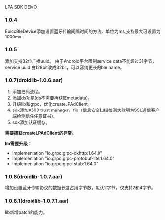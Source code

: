 LPA SDK DEMO

### 1.0.4

EuiccBleDevice添加设置蓝牙传输间隔时间的方法，单位为ms,支持最大可设置为1000ms

### 1.0.5

添加支持32位广播uuid。
由于Android平台限制service data不能超过31字节，service uuid 由128bit改成32bit，可以容纳更长的ble name。

### 1.0.7(droidlib-1.0.6.aar)

1. 添加扫码流程。
2. 添加ds功能(ds不需要再获取metadata)。
3. 升级lib和grpc，优化createLPAdClient。
4. sdk添加X509 trust manager，fix（信息安全扫描检测失败项为SSL通信客户端检测信任任意证书）。
5. sdk添加认证缓存。

**需要捕获createLPAdClient的异常。**

**lib需要升级：**

- implementation "io.grpc:grpc-okhttp:1.64.0"
- implementation "io.grpc:grpc-protobuf-lite:1.64.0"
- implementation "io.grpc:grpc-stub:1.64.0"

### 1.0.8(droidlib-1.0.7.aar)

增加设置蓝牙传输协议的数据长度占用字节数，默认2字节，仅支持2和4字节。

### 1.0.8.1(droidlib-1.0.7.1.aar)

lib新增patch的能力。
